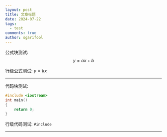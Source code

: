 ```yaml
---
layout: post
title: 文章标题
date: 2024-07-22
tags:
  - test
comments: true
author: sgarifool
---
```

公式块测试: 
$$y = ax + b$$

行级公式测试: $y = kx$

---

代码块测试: 

```cpp
#include <iostream>
int main()
{
	return 0;
}
```

行级代码测试: `#include`

---

